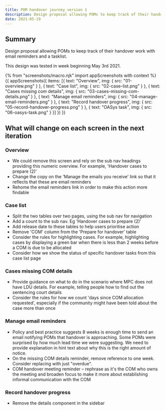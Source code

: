 ```yaml
---
title: POM handover journey version 1
description: Design proposal allowing POMs to keep track of their handover work with email reminders and a tasklist.
date: 2021-05-19
---
```


## Summary

Design proposal allowing POMs to keep track of their handover work with email reminders and a tasklist.

This design was tested in week beginning May 3rd 2021.


{% from "screenshots/macro.njk" import appScreenshots with context %}
{{ appScreenshots({
  items: [{
      text: "Overview",
      img: { src: "01-overview.png" }
    }, {
      text: "Case list",
      img: { src: "02-case-list.png" }
    }, {
      text: "Cases missing com details",
      img: { src: "03-cases-missing-com-details.png" }
    }, {
      text: "Manage email reminders",
      img: { src: "04-manage-email-reminders.png" }
    }, {
      text: "Record handover progress",
      img: { src: "05-record-handover-progress.png" }
    }, {
      text: "OASys task",
      img: { src: "06-oasys-task.png" }
    }]
}) }}

## What will change on each screen in the next iteration

### Overview

* We could remove this screen and rely on the sub nav headings providing this numeric overview. For example, 'Handover cases to prepare (2)'
* Change the copy on the 'Manage the emails you receive' link so that it reflects that these are email reminders
* Rehome the email reminders link in order to make this action more findable

### Case list

* Split the two tables over two pages, using the sub nav for navigation
* Add a count to the sub nav. Eg 'Handover cases to prepare (2)'
* Add release date to these tables to help users prioritise action
* Remove 'COM' column from the 'Prepare for handover' table
* Consider the rules for highlighting cases. For example, highlighting cases by displaying a green bar when there is less than 2 weeks before a COM is due to be allocated
* Consider how we show the status of specific handover tasks from this case list page


### Cases missing COM details

* Provide guidance on what to do in the scenario where MPC does not have LDU details. For example, telling people how to find out the sentencing court details
* Consider the rules for how we count 'days since COM allocation requested', especially if the community might have been told about the case more than once  

### Manage email reminders

* Policy and best practice suggests 8 weeks is enough time to send an email notifying POMs that handover is approaching. Some POMs were surprised by how much lead time we were suggesting. We need to provide explanation in hint text about why this is the right amount of notice.
* On the missing COM details reminder, remove reference to one week. Consider replacing with just "overdue".
* COM handover meeting reminder – rephrase as it's the COM who owns the meeting and broaden focus to make it more about establishing informal communication with the COM

### Record handover progress

* Remove the details component in the sidebar